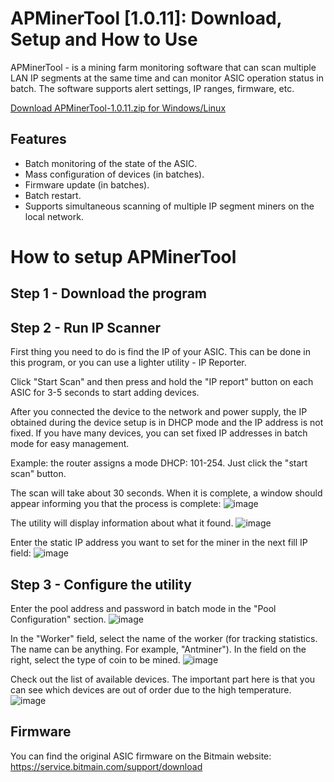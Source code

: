 # APMinerTool [1.0.11]: Download, Setup and How to Use

APMinerTool - is a mining farm monitoring software that can scan multiple LAN IP segments at the same time and can monitor ASIC operation status in batch. The software supports alert settings, IP ranges, firmware, etc.

[Download APMinerTool-1.0.11.zip for Windows/Linux](https://github.com/EddieLise/APMinerTool)

## Features
+ Batch monitoring of the state of the ASIC.
+ Mass configuration of devices (in batches).
+ Firmware update (in batches).
+ Batch restart.
+ Supports simultaneous scanning of multiple IP segment miners on the local network.

# How to setup APMinerTool

## Step 1 - Download the program
## Step 2 - Run IP Scanner
First thing you need to do is find the IP of your ASIC. This can be done in this program, or you can use a lighter utility - IP Reporter.

Click "Start Scan" and then press and hold the "IP report" button on each ASIC for 3-5 seconds to start adding devices.

After you connected the device to the network and power supply, the IP obtained during the device setup is in DHCP mode and the IP address is not fixed. If you have many devices, you can set fixed IP addresses in batch mode for easy management.

Example: the router assigns a mode DHCP: 101-254. Just click the "start scan" button.

The scan will take about 30 seconds. When it is complete, a window should appear informing you that the process is complete:
![image](https://user-images.githubusercontent.com/98889829/212470470-f1fc3d6f-5b87-4fab-bbcb-081c2577734a.png)

The utility will display information about what it found.
![image](https://user-images.githubusercontent.com/98889829/212470482-cd33e6ae-c467-457c-a69a-9ecb23a55ad2.png)

Enter the static IP address you want to set for the miner in the next fill IP field:
![image](https://user-images.githubusercontent.com/98889829/212470487-2a2abfbe-5c26-47c3-9159-01f0f2b58071.png)

## Step 3 - Configure the utility
Enter the pool address and password in batch mode in the "Pool Configuration" section.
![image](https://user-images.githubusercontent.com/98889829/212470492-bfac841d-7908-49e0-863f-b6e792dceaa2.png)

In the "Worker" field, select the name of the worker (for tracking statistics. The name can be anything. For example, "Antminer"). In the field on the right, select the type of coin to be mined.
![image](https://user-images.githubusercontent.com/98889829/212470508-f2bf0bcf-29b3-4b5f-bce4-2fb6e9075fc3.png)

Check out the list of available devices. The important part here is that you can see which devices are out of order due to the high temperature.
![image](https://user-images.githubusercontent.com/98889829/212470511-0ec47c91-2fb3-43cc-b48b-badbbeeec274.png)

## Firmware
You can find the original ASIC firmware on the Bitmain website: https://service.bitmain.com/support/download
